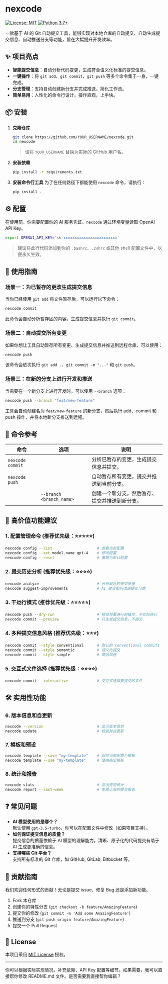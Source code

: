 # nexcode
[![License: MIT](https://img.shields.io/badge/License-MIT-yellow.svg)](https://opensource.org/licenses/MIT)
[![Python 3.7+](https://img.shields.io/badge/python-3.7+-blue.svg)](https://www.python.org/downloads/release/python-370/)

一款基于 AI 的 Git 自动提交工具，能够实现对本地仓库的自动提交、自动生成提交信息、自动推送分支等功能，旨在大幅提升开发效率。

## ✨ 项目亮点

- **智能提交信息**：自动分析代码变更，生成符合语义化标准的提交信息。
- **一键操作**：将 `git add`、`git commit`、`git push` 等多个命令集于一身，一键完成。
- **分支管理**：支持自动创建新分支并完成推送，简化工作流。
- **简单易用**：人性化的命令行设计，操作直观，上手快。

## 📦 安装

1.  **克隆仓库**
    ```bash
    git clone https://github.com/YOUR_USERNAME/nexcode.git
    cd nexcode
    ```
    > 请将 `YOUR_USERNAME` 替换为实际的 GitHub 用户名。

2.  **安装依赖**
    ```bash
    pip install -r requirements.txt
    ```

3.  **安装命令行工具**
    为了在任何路径下都能使用 `nexcode` 命令，请执行：
    ```bash
    pip install .
    ```

## ⚙️ 配置

在使用前，你需要配置你的 AI 服务凭证。`nexcode` 通过环境变量读取 OpenAI API Key。

```bash
export OPENAI_API_KEY='sk-xxxxxxxxxxxxxxxxxxxxxxxx'
```
> 建议将此行代码添加到你的 `.bashrc`、`.zshrc` 或其他 shell 配置文件中，以便永久生效。

## 🚀 使用指南

### 场景一：为已暂存的更改生成提交信息

当你已经使用 `git add` 将文件暂存后，可以运行以下命令：

```bash
nexcode commit
```
此命令会自动分析暂存区的内容，生成提交信息并执行 `git commit`。

### 场景二：自动提交所有变更

如果你想让工具自动暂存所有变更、生成提交信息并推送到远程仓库，可以使用：

```bash
nexcode push
```
该命令会依次执行 `git add .`、`git commit -m "..."` 和 `git push`。

### 场景三：在新的分支上进行开发和推送

当需要在一个新分支上进行开发时，可以使用 `--branch` 选项：

```bash
nexcode push --branch "feat/new-feature"
```
工具会自动创建名为 `feat/new-feature` 的新分支，然后执行 add、commit 和 push 操作，并将本地新分支推送到远程。

## 📝 命令参考

| 命令 | 选项 | 说明 |
|---|---|---|
| `nexcode commit` | | 分析已暂存的变更，生成提交信息并提交。 |
| `nexcode push` | | 自动暂存所有变更，提交并推送到当前分支。 |
| | `--branch <branch_name>` | 创建一个新分支，然后暂存、提交并推送到新分支。 |

## 🚀 高价值功能建议

### 1. **配置管理命令** (推荐优先级：⭐⭐⭐⭐⭐)
```bash
nexcode config --list                    # 查看当前配置
nexcode config --set model.name gpt-4    # 修改配置
nexcode config --reset                   # 重置为默认配置
```

### 2. **提交历史分析** (推荐优先级：⭐⭐⭐⭐)
```bash
nexcode analyze                          # 分析最近的提交质量
nexcode suggest-improvements             # AI 建议如何改进提交习惯
```

### 3. **干运行模式** (推荐优先级：⭐⭐⭐⭐⭐)
```bash
nexcode push --dry-run                   # 预览将要进行的操作，不实际执行
nexcode commit --preview                 # 只生成提交信息，不提交
```

### 4. **多种提交信息风格** (推荐优先级：⭐⭐⭐)
```bash
nexcode commit --style conventional      # 默认的 conventional commits
nexcode commit --style semantic          # 语义化提交
nexcode commit --style simple            # 简洁风格
```

### 5. **交互式文件选择** (推荐优先级：⭐⭐⭐⭐)
```bash
nexcode commit --interactive             # 交互式选择要提交的文件
```

## 🛠️ 实用性功能

### 6. **版本信息和自更新**
```bash
nexcode --version                        # 显示版本信息
nexcode update                           # 检查并自更新
```

### 7. **模板和预设**
```bash
nexcode template --save "my-template"    # 保存当前配置为模板
nexcode template --use "my-template"     # 使用指定模板
```

### 8. **统计和报告**
```bash
nexcode stats                            # 显示使用统计
nexcode report --last-week               # 生成上周的提交报告
```

## ❓ 常见问题

- **AI 模型使用的是哪个？**  
  默认使用 `gpt-3.5-turbo`，你可以在配置文件中修改（如果项目支持）。
- **如何保证提交信息的质量？**  
  提交信息的质量依赖于 AI 模型的理解能力。清晰、原子化的代码提交有助于 AI 生成更准确的信息。
- **支持哪些 Git 平台？**  
  支持所有标准的 Git 仓库，如 GitHub, GitLab, Bitbucket 等。

## 🤝 贡献指南

我们欢迎任何形式的贡献！无论是提交 issue、修复 Bug 还是添加新功能。

1.  Fork 本仓库
2.  创建你的特性分支 (`git checkout -b feature/AmazingFeature`)
3.  提交你的修改 (`git commit -m 'Add some AmazingFeature'`)
4.  推送到分支 (`git push origin feature/AmazingFeature`)
5.  提交一个 Pull Request

## 📄 License

本项目采用 [MIT License](https://opensource.org/licenses/MIT) 授权。

---

你可以根据实际实现情况，补充依赖、API Key 配置等细节。如果需要，我可以直接帮你修改 README.md 文件。是否需要我直接帮你编辑？
